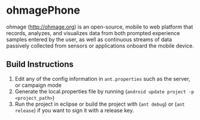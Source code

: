 ohmagePhone
============

ohmage (http://ohmage.org) is an open-source, mobile to web platform that records, 
analyzes, and visualizes data from both prompted experience samples entered by the 
user, as well as continuous streams of data passively collected from sensors or 
applications onboard the mobile device. 


Build Instructions
------------------

1. Edit any of the config information in `ant.properties` such as the server, or campaign mode
2. Generate the local.properties file by running (`android update project -p <project_path>`)
3. Run the project in eclipse or build the project with (`ant debug`) or (`ant release`) if
you want to sign it with a release key.